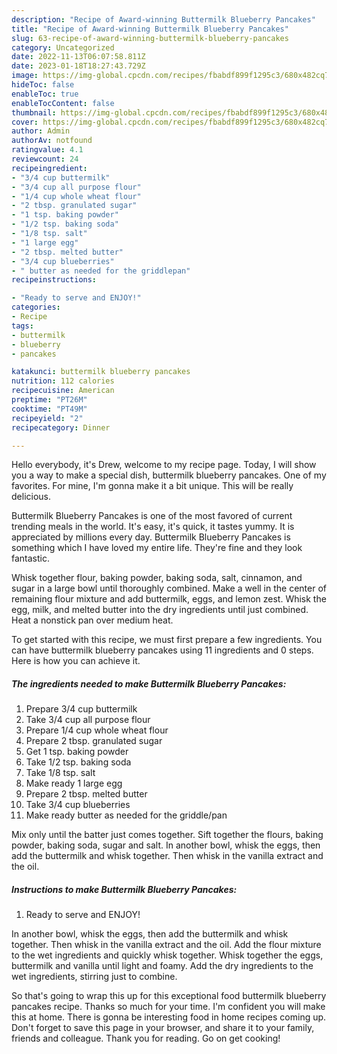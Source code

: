 ```yaml
---
description: "Recipe of Award-winning Buttermilk Blueberry Pancakes"
title: "Recipe of Award-winning Buttermilk Blueberry Pancakes"
slug: 63-recipe-of-award-winning-buttermilk-blueberry-pancakes
category: Uncategorized
date: 2022-11-13T06:07:58.811Z
date: 2023-01-18T18:27:43.729Z
image: https://img-global.cpcdn.com/recipes/fbabdf899f1295c3/680x482cq70/buttermilk-blueberry-pancakes-recipe-main-photo.jpg
hideToc: false
enableToc: true
enableTocContent: false
thumbnail: https://img-global.cpcdn.com/recipes/fbabdf899f1295c3/680x482cq70/buttermilk-blueberry-pancakes-recipe-main-photo.jpg
cover: https://img-global.cpcdn.com/recipes/fbabdf899f1295c3/680x482cq70/buttermilk-blueberry-pancakes-recipe-main-photo.jpg
author: Admin
authorAv: notfound
ratingvalue: 4.1
reviewcount: 24
recipeingredient:
- "3/4 cup buttermilk"
- "3/4 cup all purpose flour"
- "1/4 cup whole wheat flour"
- "2 tbsp. granulated sugar"
- "1 tsp. baking powder"
- "1/2 tsp. baking soda"
- "1/8 tsp. salt"
- "1 large egg"
- "2 tbsp. melted butter"
- "3/4 cup blueberries"
- " butter as needed for the griddlepan"
recipeinstructions:

- "Ready to serve and ENJOY!"
categories:
- Recipe
tags:
- buttermilk
- blueberry
- pancakes

katakunci: buttermilk blueberry pancakes 
nutrition: 112 calories
recipecuisine: American
preptime: "PT26M"
cooktime: "PT49M"
recipeyield: "2"
recipecategory: Dinner

---
```



Hello everybody, it's Drew, welcome to my recipe page. Today, I will show you a way to make a special dish, buttermilk blueberry pancakes. One of my favorites. For mine, I'm gonna make it a bit unique. This will be really delicious.

Buttermilk Blueberry Pancakes is one of the most favored of current trending meals in the world. It's easy, it's quick, it tastes yummy. It is appreciated by millions every day. Buttermilk Blueberry Pancakes is something which I have loved my entire life. They're fine and they look fantastic.

Whisk together flour, baking powder, baking soda, salt, cinnamon, and sugar in a large bowl until thoroughly combined. Make a well in the center of remaining flour mixture and add buttermilk, eggs, and lemon zest. Whisk the egg, milk, and melted butter into the dry ingredients until just combined. Heat a nonstick pan over medium heat.


To get started with this recipe, we must first prepare a few ingredients. You can have buttermilk blueberry pancakes using 11 ingredients and 0 steps. Here is how you can achieve it.

<!--inarticleads1-->

##### The ingredients needed to make Buttermilk Blueberry Pancakes:

1. Prepare 3/4 cup buttermilk
1. Take 3/4 cup all purpose flour
1. Prepare 1/4 cup whole wheat flour
1. Prepare 2 tbsp. granulated sugar
1. Get 1 tsp. baking powder
1. Take 1/2 tsp. baking soda
1. Take 1/8 tsp. salt
1. Make ready 1 large egg
1. Prepare 2 tbsp. melted butter
1. Take 3/4 cup blueberries
1. Make ready  butter as needed for the griddle/pan


Mix only until the batter just comes together. Sift together the flours, baking powder, baking soda, sugar and salt. In another bowl, whisk the eggs, then add the buttermilk and whisk together. Then whisk in the vanilla extract and the oil. 

<!--inarticleads2-->

##### Instructions to make Buttermilk Blueberry Pancakes:


1. Ready to serve and ENJOY!

In another bowl, whisk the eggs, then add the buttermilk and whisk together. Then whisk in the vanilla extract and the oil. Add the flour mixture to the wet ingredients and quickly whisk together. Whisk together the eggs, buttermilk and vanilla until light and foamy. Add the dry ingredients to the wet ingredients, stirring just to combine. 

So that's going to wrap this up for this exceptional food buttermilk blueberry pancakes recipe. Thanks so much for your time. I'm confident you will make this at home. There is gonna be interesting food in home recipes coming up. Don't forget to save this page in your browser, and share it to your family, friends and colleague. Thank you for reading. Go on get cooking!
